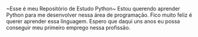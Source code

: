 ~Esse é meu Repositório de Estudo Python~
Estou querendo aprender Python para me desenvolver nessa área de programação.
Fico muito feliz é querer aprender essa linguagem.
Espero que daqui uns anos eu possa conseguir meu primeiro emprego nessa profissão.
